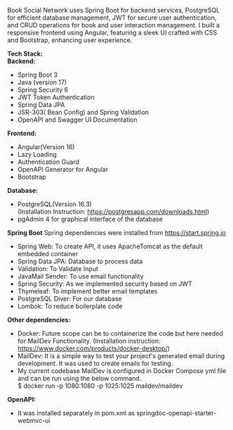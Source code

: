 Book Social Network uses Spring Boot for backend services, PostgreSQL for efficient database management, JWT for secure user authentication, and CRUD operations for book and user interaction management. I built a responsive frontend using Angular, featuring a sleek UI crafted with CSS and Bootstrap, enhancing user experience.

**Tech Stack:**  
**Backend:**  
- Spring Boot 3  
- Java (version 17)  
- Spring Security 6  
- JWT Token Authentication  
- Spring Data JPA  
- JSR-303( Bean Config) and Spring Validation  
- OpenAPI and Swagger UI Documentation  

**Frontend:** 
- Angular(Version 16)  
- Lazy Loading  
- Authentication Guard  
- OpenAPI Generator for Angular  
- Bootstrap  

**Database:**
- PostgreSQL(Version 16.3)  
(Installation Instruction: https://postgresapp.com/downloads.html)  
- pgAdmin 4 for graphical interface of the database  

**Spring Boot**
Spring dependencies were installed from https://start.spring.io    
- Spring Web: To create API, it uses ApacheTomcat as the default embedded container  
- Spring Data JPA: Database to process data  
- Validation: To Validate Input  
- JavaMail Sender: To use email functionality   
- Spring Security: As we implemented security based on JWT   
- Thymeleaf: To implement better email templates  
- PostgreSQL Diver: For our database  
- Lombok: To reduce boilerplate code  

**Other dependencies:**  
- Docker: Future scope can be to containerize the code but here needed for MailDev Functionality.
  (Installation instruction: https://www.docker.com/products/docker-desktop/)
- MailDev: It is a simple way to test your project's generated email during development. It was used to create emails for testing.  
- My current codebase MailDev is configured in Docker Compose yml file and can be run using the below command.  
$ docker run -p 1080:1080 -p 1025:1025 maildev/maildev  

**OpenAPI:**
- It was installed separately in pom.xml as springdoc-openapi-starter-webmvc-ui 


